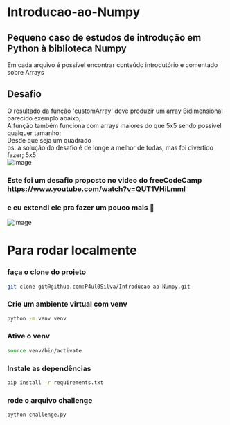 # Introducao-ao-Numpy
## Pequeno caso de estudos de introdução em Python à biblioteca Numpy
Em cada arquivo é possível encontrar conteúdo introdutório e comentado sobre Arrays

## Desafio
O resultado da função 'customArray' deve produzir um array Bidimensional parecido exemplo abaixo; <br>
A função também funciona com arrays maiores do que 5x5 sendo possível qualquer tamanho; <br>
Desde que seja um quadrado <br>
ps: a solução do desafio é de longe a melhor de todas, mas foi divertido fazer;
5x5 <br>
![image](https://github.com/P4ul0Silva/Introducao-ao-Numpy/assets/79770252/73f9e714-c94f-4fdb-ab46-0d27576e6d73)


### Este foi um desafio proposto no video do freeCodeCamp https://www.youtube.com/watch?v=QUT1VHiLmmI
### e eu extendi ele pra fazer um pouco mais 👀
![image](https://github.com/P4ul0Silva/Introducao-ao-Numpy/assets/79770252/e28e7bc7-ff3f-4d11-8435-213f3858de21)

# Para rodar localmente

### faça o clone do projeto
```bash
git clone git@github.com:P4ul0Silva/Introducao-ao-Numpy.git
```
### Crie um ambiente virtual com venv

```bash
python -m venv venv
```
### Ative o venv
```bash
source venv/bin/activate
```
### Instale as dependências
```bash
pip install -r requirements.txt
```
### rode o arquivo challenge
```bash
python challenge.py
```
